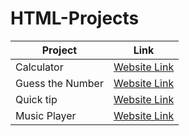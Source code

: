 <p align="center">

<base target="_blank">

# HTML-Projects
 

| Project  |  Link  |
|---|---|
| Calculator  | [Website Link](https://leomajorr.github.io/HTML-Projects/Calculator/index.html) |
|  Guess the Number | [Website Link](https://leomajorr.github.io/HTML-Projects/GuessTheNumberGame/index.html)  |
| Quick tip  | [Website Link](https://leomajorr.github.io/HTML-Projects/QuickTip/index.html)  |
|  Music Player | [Website Link](https://leomajorr.github.io/HTML-Projects/Music-Player/index.html) |
</p>